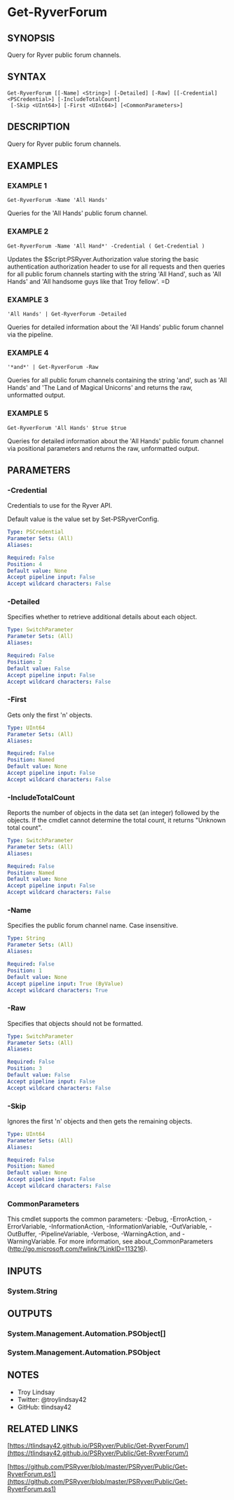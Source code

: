 # Get-RyverForum

## SYNOPSIS
Query for Ryver public forum channels.

## SYNTAX

```
Get-RyverForum [[-Name] <String>] [-Detailed] [-Raw] [[-Credential] <PSCredential>] [-IncludeTotalCount]
 [-Skip <UInt64>] [-First <UInt64>] [<CommonParameters>]
```

## DESCRIPTION
Query for Ryver public forum channels.

## EXAMPLES

### EXAMPLE 1
```
Get-RyverForum -Name 'All Hands'
```

Queries for the 'All Hands' public forum channel.

### EXAMPLE 2
```
Get-RyverForum -Name 'All Hand*' -Credential ( Get-Credential )
```

Updates the $Script:PSRyver.Authorization value storing the basic
authentication authorization header to use for all requests and then queries
for all public forum channels starting with the string 'All Hand', such as
'All Hands' and 'All handsome guys like that Troy fellow'.
=D

### EXAMPLE 3
```
'All Hands' | Get-RyverForum -Detailed
```

Queries for detailed information about the 'All Hands' public forum channel via
the pipeline.

### EXAMPLE 4
```
'*and*' | Get-RyverForum -Raw
```

Queries for all public forum channels containing the string 'and', such as
'All Hands' and 'The Land of Magical Unicorns' and returns the raw, unformatted
output.

### EXAMPLE 5
```
Get-RyverForum 'All Hands' $true $true
```

Queries for detailed information about the 'All Hands' public forum channel via
positional parameters and returns the raw, unformatted output.

## PARAMETERS

### -Credential
Credentials to use for the Ryver API.

Default value is the value set by Set-PSRyverConfig.

```yaml
Type: PSCredential
Parameter Sets: (All)
Aliases:

Required: False
Position: 4
Default value: None
Accept pipeline input: False
Accept wildcard characters: False
```

### -Detailed
Specifies whether to retrieve additional details about each object.

```yaml
Type: SwitchParameter
Parameter Sets: (All)
Aliases:

Required: False
Position: 2
Default value: False
Accept pipeline input: False
Accept wildcard characters: False
```

### -First
Gets only the first 'n' objects.

```yaml
Type: UInt64
Parameter Sets: (All)
Aliases:

Required: False
Position: Named
Default value: None
Accept pipeline input: False
Accept wildcard characters: False
```

### -IncludeTotalCount
Reports the number of objects in the data set (an integer) followed by the objects. If
the cmdlet cannot determine the total count, it returns "Unknown total count".

```yaml
Type: SwitchParameter
Parameter Sets: (All)
Aliases:

Required: False
Position: Named
Default value: None
Accept pipeline input: False
Accept wildcard characters: False
```

### -Name
Specifies the public forum channel name. 
Case insensitive.

```yaml
Type: String
Parameter Sets: (All)
Aliases:

Required: False
Position: 1
Default value: None
Accept pipeline input: True (ByValue)
Accept wildcard characters: True
```

### -Raw
Specifies that objects should not be formatted.

```yaml
Type: SwitchParameter
Parameter Sets: (All)
Aliases:

Required: False
Position: 3
Default value: False
Accept pipeline input: False
Accept wildcard characters: False
```

### -Skip
Ignores the first 'n' objects and then gets the remaining objects.

```yaml
Type: UInt64
Parameter Sets: (All)
Aliases:

Required: False
Position: Named
Default value: None
Accept pipeline input: False
Accept wildcard characters: False
```

### CommonParameters
This cmdlet supports the common parameters: -Debug, -ErrorAction, -ErrorVariable, -InformationAction, -InformationVariable, -OutVariable, -OutBuffer, -PipelineVariable, -Verbose, -WarningAction, and -WarningVariable.
For more information, see about_CommonParameters (http://go.microsoft.com/fwlink/?LinkID=113216).

## INPUTS

### System.String

## OUTPUTS

### System.Management.Automation.PSObject[]

### System.Management.Automation.PSObject

## NOTES
- Troy Lindsay
- Twitter: @troylindsay42
- GitHub: tlindsay42

## RELATED LINKS

[https://tlindsay42.github.io/PSRyver/Public/Get-RyverForum/](https://tlindsay42.github.io/PSRyver/Public/Get-RyverForum/)

[https://github.com/PSRyver/blob/master/PSRyver/Public/Get-RyverForum.ps1](https://github.com/PSRyver/blob/master/PSRyver/Public/Get-RyverForum.ps1)

